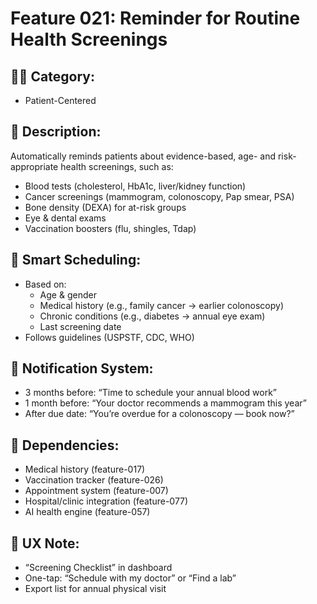 # Feature 021: Reminder for Routine Health Screenings

## 🧑‍💻 Category:
- Patient-Centered

## 📝 Description:
Automatically reminds patients about evidence-based, age- and risk-appropriate health screenings, such as:

- Blood tests (cholesterol, HbA1c, liver/kidney function)
- Cancer screenings (mammogram, colonoscopy, Pap smear, PSA)
- Bone density (DEXA) for at-risk groups
- Eye & dental exams
- Vaccination boosters (flu, shingles, Tdap)

## 📅 Smart Scheduling:
- Based on:
  - Age & gender
  - Medical history (e.g., family cancer → earlier colonoscopy)
  - Chronic conditions (e.g., diabetes → annual eye exam)
  - Last screening date
- Follows guidelines (USPSTF, CDC, WHO)

## 🔔 Notification System:
- 3 months before: “Time to schedule your annual blood work”
- 1 month before: “Your doctor recommends a mammogram this year”
- After due date: “You’re overdue for a colonoscopy — book now?”

## 🔄 Dependencies:
- Medical history (feature-017)
- Vaccination tracker (feature-026)
- Appointment system (feature-007)
- Hospital/clinic integration (feature-077)
- AI health engine (feature-057)

## 📱 UX Note:
- “Screening Checklist” in dashboard
- One-tap: “Schedule with my doctor” or “Find a lab”
- Export list for annual physical visit
